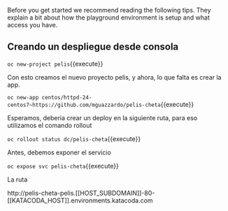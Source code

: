 Before you get started we recommend reading the following tips. They explain
a bit about how the playground environment is setup and what access you have.


## Creando un despliegue desde consola

``oc new-project pelis``{{execute}}

Con esto creamos el nuevo proyecto pelis, y ahora, lo que falta es crear la app.

``oc new-app centos/httpd-24-centos7~https://github.com/mguazzardo/pelis-cheta``{{execute}}



Esperamos,  deberia crear un deploy en la siguiente ruta, para eso utilizamos el comando rollout

``oc rollout status dc/pelis-cheta``{{execute}}

Antes, debemos exponer el servicio

``oc expose svc pelis-cheta``{{execute}}

La ruta

http://pelis-cheta-pelis.[[HOST_SUBDOMAIN]]-80-[[KATACODA_HOST]].environments.katacoda.com

